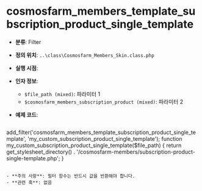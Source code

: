 # cosmosfarm_members_template_subscription_product_single_template

- **분류**: Filter
- **정의 위치**: `..\class\Cosmosfarm_Members_Skin.class.php`
- **실행 시점**: 
- **인자 정보**:
  - `$file_path (mixed)`: 파라미터 1
  - `$cosmosfarm_members_subscription_product (mixed)`: 파라미터 2
- **예제 코드**:

  ```php
add_filter('cosmosfarm_members_template_subscription_product_single_template', 'my_custom_subscription_product_single_template');
    function my_custom_subscription_product_single_template($file_path) {
        return get_stylesheet_directory() . '/cosmosfarm-members/subscription-product-single-template.php';
    }
  ```

- **주의 사항**: 필터 함수는 반드시 값을 반환해야 합니다.
- **관련 훅**: 없음
